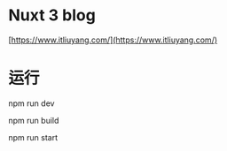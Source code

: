 # Nuxt 3  blog

[https://www.itliuyang.com/](https://www.itliuyang.com/) 



# 运行 

npm run dev
<!-- 打包 -->
npm run build

npm run start













